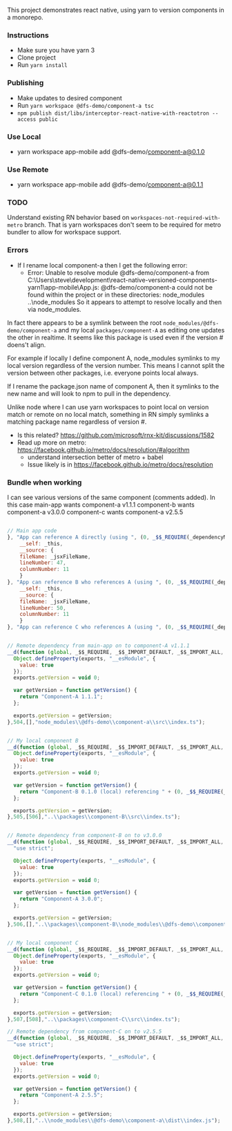 This project demonstrates react native, using yarn to version components in a monorepo.


### Instructions

- Make sure you have yarn 3
- Clone project
- Run `yarn install`


### Publishing

- Make updates to desired component
- Run `yarn workspace @dfs-demo/component-a tsc`
- `npm publish dist/libs/interceptor-react-native-with-reactotron --access public`


### Use Local
- yarn workspace app-mobile add @dfs-demo/component-a@0.1.0

### Use Remote
- yarn workspace app-mobile add @dfs-demo/component-a@0.1.1

### TODO
Understand existing RN behavior based on `workspaces-not-required-with-metro` branch.  That is yarn workspaces don't seem to be required for metro bundler to allow for workspace support.


### Errors

- If I rename local component-a then I get the following error: 
  - Error: Unable to resolve module @dfs-demo/component-a from C:\Users\steve\development\react-native-versioned-components-yarn1\app-mobile\App.js: @dfs-demo/component-a could not be found within the project or in these directories:
  node_modules
  ..\node_modules
So it appears to attempt to resolve locally and then via node_modules.

In fact there appears to be a symlink between the root `node_modules/@dfs-demo/component-a` and my local `packages/component-A` as editing one updates the other in realtime.  It seems like this package is used even if the version # doens't align.


For example if locally I define component A, node_modules symlinks to my local version regardless of the version number.  This means I cannot split the version between other packages, i.e. everyone points local always.

If I rename the package.json name of component A, then it symlinks to the new name and will look to npm to pull in the dependency.

Unlike node where I can use yarn workspaces to point local on version match or remote on no local match, something in RN simply symlinks a matching package name regardless of version #.

- Is this related? https://github.com/microsoft/rnx-kit/discussions/1582
- Read up more on metro: https://facebook.github.io/metro/docs/resolution/#algorithm
  - understand intersection better of metro + babel
  - Issue likely is in https://facebook.github.io/metro/docs/resolution


### Bundle when working

I can see various versions of the same component (comments added). In this case
main-app wants component-a v1.1.1
component-b wants component-a v3.0.0
component-c wants component-a v2.5.5

```js

// Main app code
}, "App can reference A directly (using ", (0, _$$_REQUIRE(_dependencyMap[4], "@dfs-demo/component-a").getVersion)(), ")"), _react.default.createElement(_reactNative.Text, {
    __self: _this,
    __source: {
    fileName: _jsxFileName,
    lineNumber: 47,
    columnNumber: 11
    }
}, "App can reference B who references A (using ", (0, _$$_REQUIRE(_dependencyMap[5], "@dfs-demo/component-b").getVersion)(), ")"), _react.default.createElement(_reactNative.Text, {
    __self: _this,
    __source: {
    fileName: _jsxFileName,
    lineNumber: 50,
    columnNumber: 11
    }
}, "App can reference C who references A (using ", (0, _$$_REQUIRE(_dependencyMap[6], "@dfs-demo/component-c").getVersion)(), ")"))));


// Remote dependency from main-app on to component-A v1.1.1
__d(function (global, _$$_REQUIRE, _$$_IMPORT_DEFAULT, _$$_IMPORT_ALL, module, exports, _dependencyMap) {
  Object.defineProperty(exports, "__esModule", {
    value: true
  });
  exports.getVersion = void 0;

  var getVersion = function getVersion() {
    return "Component-A 1.1.1";
  };

  exports.getVersion = getVersion;
},504,[],"node_modules\\@dfs-demo\\component-a\\src\\index.ts");


// My local component B
__d(function (global, _$$_REQUIRE, _$$_IMPORT_DEFAULT, _$$_IMPORT_ALL, module, exports, _dependencyMap) {
  Object.defineProperty(exports, "__esModule", {
    value: true
  });
  exports.getVersion = void 0;

  var getVersion = function getVersion() {
    return "Component-B 0.1.0 (local) referencing " + (0, _$$_REQUIRE(_dependencyMap[0], "@dfs-demo/component-a").getVersion)() + ", I should be referencing v3.0.0 per my local node_modules";
  };

  exports.getVersion = getVersion;
},505,[506],"..\\packages\\component-B\\src\\index.ts");


// Remote dependency from component-B on to v3.0.0
__d(function (global, _$$_REQUIRE, _$$_IMPORT_DEFAULT, _$$_IMPORT_ALL, module, exports, _dependencyMap) {
  "use strict";

  Object.defineProperty(exports, "__esModule", {
    value: true
  });
  exports.getVersion = void 0;

  var getVersion = function getVersion() {
    return "Component-A 3.0.0";
  };

  exports.getVersion = getVersion;
},506,[],"..\\packages\\component-B\\node_modules\\@dfs-demo\\component-a\\dist\\index.js");


// My local component C
__d(function (global, _$$_REQUIRE, _$$_IMPORT_DEFAULT, _$$_IMPORT_ALL, module, exports, _dependencyMap) {
  Object.defineProperty(exports, "__esModule", {
    value: true
  });
  exports.getVersion = void 0;

  var getVersion = function getVersion() {
    return "Component-C 0.1.0 (local) referencing " + (0, _$$_REQUIRE(_dependencyMap[0], "@dfs-demo/component-a").getVersion)();
  };

  exports.getVersion = getVersion;
},507,[508],"..\\packages\\component-C\\src\\index.ts");

// Remote dependency from component-C on to v2.5.5
__d(function (global, _$$_REQUIRE, _$$_IMPORT_DEFAULT, _$$_IMPORT_ALL, module, exports, _dependencyMap) {
  "use strict";

  Object.defineProperty(exports, "__esModule", {
    value: true
  });
  exports.getVersion = void 0;

  var getVersion = function getVersion() {
    return "Component-A 2.5.5";
  };

  exports.getVersion = getVersion;
},508,[],"..\\node_modules\\@dfs-demo\\component-a\\dist\\index.js");
```
